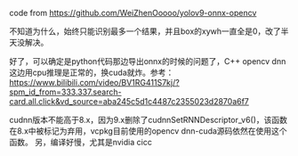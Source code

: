 code from https://github.com/WeiZhenOoooo/yolov9-onnx-opencv

不知道为什么，始终只能识别最多一个结果，并且box的xywh一直全是0，改了半天没解决。

好了，可以确定是python代码那边导出onnx的时候的问题了，C++ opencv dnn这边用cpu推理是正常的，换cuda就炸。参考：https://www.bilibili.com/video/BV1RG411S7kj/?spm_id_from=333.337.search-card.all.click&vd_source=aba245c5d1c4487c2355023d2870a6f7

cudnn版本不能高于8.x，因为9.x删除了cudnnSetRNNDescriptor_v6()，该函数在8.x中被标记为弃用，vcpkg目前使用的opencv dnn-cuda源码依然在使用这个函数。
另，编译好慢，尤其是nvidia cicc
